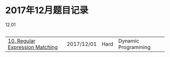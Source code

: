 # 2017年12月题目记录

12.01

<div style="overflow-x: auto; width:100%;text-align:center;">
<table>  
    <tr>  
        <td><a href="https://leetcode.com/problems/regular-expression-matching/description/">10. Regular Expression Matching</a></td>  
        <td>2017/12/01</td>  
        <td>Hard</td>  
        <td>Dynamic Programming</td>  
    </tr> 
</table> 
</div>